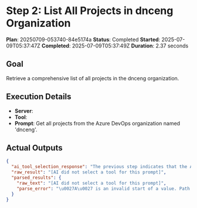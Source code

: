 ﻿# Step 2: List All Projects in dnceng Organization

**Plan**: 20250709-053740-84e5174a
**Status**: Completed
**Started**: 2025-07-09T05:37:47Z
**Completed**: 2025-07-09T05:37:49Z
**Duration**: 2.37 seconds

## Goal
Retrieve a comprehensive list of all projects in the dnceng organization.

## Execution Details
- **Server**: 
- **Tool**: 
- **Prompt**: Get all projects from the Azure DevOps organization named 'dnceng'.

## Actual Outputs
```json
{
  "ai_tool_selection_response": "The previous step indicates that the Azure DevOps client initialization failed due to an authorization error (TF400813). The user with ID \u0060da8e23bb-3123-4efe-9074-87b88acf60b7\u0060 is not authorized to access the requested resource. Since the client is not initialized, no further actions (such as getting projects) can proceed.\n\nAs a result, I cannot extract the required parameters or perform the requested action to get all projects from the \u0027dnceng\u0027 organization.\n\n\u0060\u0060\u0060json\n{}\n\u0060\u0060\u0060",
  "raw_result": "[AI did not select a tool for this prompt]",
  "parsed_results": {
    "raw_text": "[AI did not select a tool for this prompt]",
    "parse_error": "\u0027A\u0027 is an invalid start of a value. Path: $ | LineNumber: 0 | BytePositionInLine: 1."
  }
}
```
